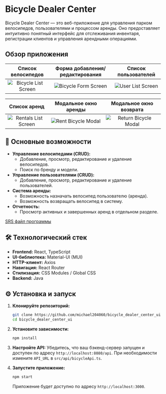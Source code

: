 # Bicycle Dealer Center

Bicycle Dealer Center — это веб-приложение для управления парком велосипедов, пользователями и процессом аренды. Оно предоставляет интуитивно понятный интерфейс для отслеживания инвентаря, регистрации клиентов и управления арендными операциями.

## Обзор приложения

|                                                  Список велосипедов                                                   |                                              Форма добавления/редактирования                                              |                                                Список пользователей                                                |
|:---------------------------------------------------------------------------------------------------------------------:|:-------------------------------------------------------------------------------------------------------------------------:|:------------------------------------------------------------------------------------------------------------------:|
| ![Bicycle List Screen](https://github.com/michael204060/bicycle_dealer_center_ui/tree/master/docs/mockups/BicycleMenu.png) | ![Bicycle Form Screen](https://github.com/michael204060/bicycle_dealer_center_ui/tree/master/docs/mockups/AddingBicycle.png) | ![User List Screen](https://github.com/michael204060/bicycle_dealer_center_ui/tree/master/docs/mockups/UsersMenu.png) |


|                                                  Список аренд                                                   |                                                   Модальное окно аренды                                                   |                                                    Модальное окно возврата                                                    |
|:---------------------------------------------------------------------------------------------------------------:|:-------------------------------------------------------------------------------------------------------------------------:|:-----------------------------------------------------------------------------------------------------------------------------:|
| ![Rentals List Screen](https://github.com/michael204060/bicycle_dealer_center_ui/tree/master/docs/RentalsList.png) | ![Rent Bicycle Modal](https://github.com/michael204060/bicycle_dealer_center_ui/tree/master/docs/mockups/RentingBicycle.png) | ![Return Bicycle Modal](https://github.com/michael204060/bicycle_dealer_center_ui/tree/master/docs/mockups/ReturningBicycle.png) |

## 🚀 Основные возможности

*   **Управление велосипедами (CRUD):**
    *   Добавление, просмотр, редактирование и удаление велосипедов.
    *   Поиск по бренду и модели.
*   **Управление пользователями (CRUD):**
    *   Добавление, просмотр, редактирование и удаление пользователей.
*   **Система аренды:**
    *   Возможность назначать велосипед пользователю (аренда).
    *   Возможность возвращать велосипед в систему.
*   **Отчетность:**
    *   Просмотр активных и завершенных аренд в отдельном разделе.

[SRS файл программы](https://github.com/michael204060/bicycle_dealer_center_ui/blob/master/docs/SRS.md)
## 🛠️ Технологический стек

*   **Frontend:** React, TypeScript
*   **UI-библиотека:** Material-UI (MUI)
*   **HTTP-клиент:** Axios
*   **Навигация:** React Router
*   **Стилизация:** CSS Modules / Global CSS
*   **Backend:** Java

## ⚙️ Установка и запуск

1.  **Клонируйте репозиторий:**
    ```bash
    git clone https://github.com/michael204060/bicycle_dealer_center_ui.git
    cd bicycle_dealer_center_ui
    ```

2.  **Установите зависимости:**
    ```bash
    npm install
    ```

3.  **Настройте API:**
    Убедитесь, что ваш бэкенд-сервер запущен и доступен по адресу `http://localhost:8080/api`. При необходимости измените `API_URL` в `src/api/bicycleApi.ts`.

4.  **Запустите приложение:**
    ```bash
    npm start
    ```
    Приложение будет доступно по адресу `http://localhost:3000`.
